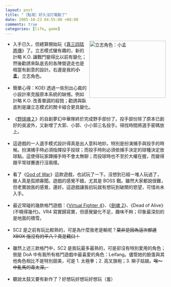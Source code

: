 ```yaml
--- 
layout: post
title: "［點滴］好久沒打電動了"
date: 2005-10-23 04:55:00 +08:00
comments: true
categories: [life, game]
---
```


<a href="http://www.flickr.com/photos/30215143@N00/54954303/" title="Photo Sharing"><img src="http://static.flickr.com/26/54954303_c0c8f72852_m.jpg" alt="立志角色：小孟" align="right" height="179" width="240" /></a><ul><li>入手已久，但總算開始玩《<a href="http://newodin.gamer.com.tw/4/8504.html">真三四猛將傳</a>》了。立志模式蠻有趣的，新的計略 K.O. 讓戰鬥變得比以前有變化；然後勸誘來臥底去的各陣營遊走也是相當有創意的設計。右邊是我的<strong>小孟</strong>，立志角色。</li><br /><li>簡單心得：KOEI 透過一些別出心裁的小設計來克服原本系統的缺憾。例如計略 K.O. 改善單調的殺戮；勸誘與臥底則是讓立志模式的關卡組合更具變化。</li><br /><li>《<a href="http://newodin.gamer.com.tw/3/8303.html">野球魂２</a>》的自創夢幻中華隊終於完成野手部份了。投手部份除了原本已創好的吳波外，又新增了大郭、小郭、小小郭三名投手。得找時間將選手密碼放上。</li><br /><li>這遊戲的一人選手模式設計得真是出人意料地妙。特別是扮演捕手與投手的時候。扮演捕手時必須指揮投手投球；而投手時則必須依捕手決定的球種決定放球點。這使得玩家蹲捕手時不會太無聊；而投球時也不至於大權在握，而變得跟平常球賽進行沒兩樣。</li><br /><li>看了《<a href="http://newodin.gamer.com.tw/3/7133.html">God of War</a>》這款遊戲，也試玩了一下。沒想到已經一堆人玩過了，敝人真是孤陋寡聞。遊戲的感覺不錯，尤其是 BOSS 戰。雖然大家都說很難，但老實說我的感覺，還好。這遊戲讓我初玩就有想玩到破關的慾望，可惜尚未入手。</li><br /><li>最近常碰的幾款格鬥遊戲：《<a href="http://newodin.gamer.com.tw/9/1959.html">Virtual Fighter 4</a>》、《<a href="http://newodin.gamer.com.tw/1/3651.html">劍魂 2</a>》、《Dead of Alive》(不曉得幾代)。VR4 寫實歸寫實，但感覺變化不足，趣味不夠；印象最深刻的是地面的積雪。</li><br /><li>SC2 是之前有玩比較熟的，可是為什麼我老是輸呢？<s>莫非是因為這次都選 XBOX 版沒有的平八？真是藉口！</s></li><br /><li>雖然上述三款格鬥中，SC2 是我玩最多最熟的，可是卻沒有特別愛用的角色；倒是 DoA 中有我所有格鬥遊戲中最喜愛的角色：Leifang。儘管她的臉蛋與其他角色相比不是特別甜美，可是 1. 太極拳；2. 高叉旗袍；3. 辮子姑娘。<s>唉～中亂馬的毒太深。</s></li><br /><li>聽說太鼓又要有新作了？好想玩好想玩好想玩（羞）<br /></li></ul>
